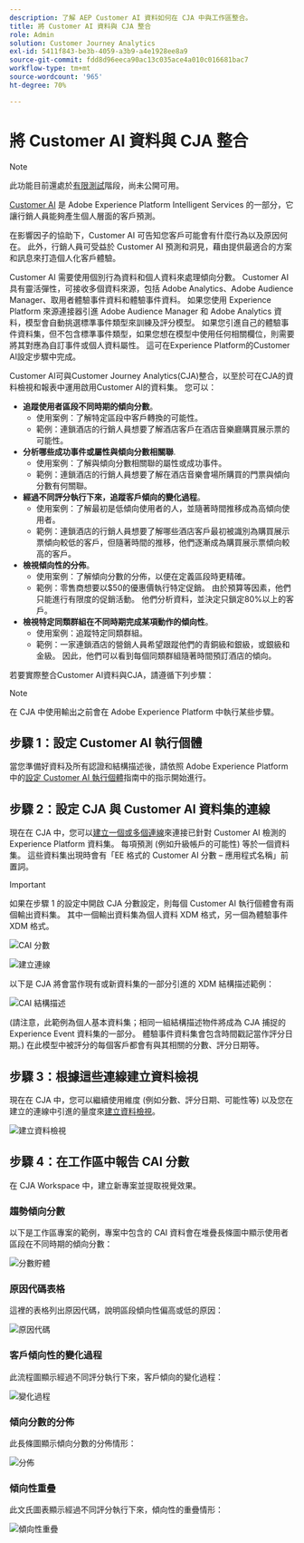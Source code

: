 ```yaml
---
description: 了解 AEP Customer AI 資料如何在 CJA 中與工作區整合。
title: 將 Customer AI 資料與 CJA 整合
role: Admin
solution: Customer Journey Analytics
exl-id: 5411f843-be3b-4059-a3b9-a4e1928ee8a9
source-git-commit: fdd8d96eeca90ac13c035ace4a010c016681bac7
workflow-type: tm+mt
source-wordcount: '965'
ht-degree: 70%

---
```


# 將 Customer AI 資料與 CJA 整合

>[!NOTE]
>
>此功能目前還處於[有限測試](/help/release-notes/releases.md)階段，尚未公開可用。

[Customer AI](https://experienceleague.adobe.com/docs/experience-platform/intelligent-services/customer-ai/overview.html?lang=zh-Hant) 是 Adobe Experience Platform Intelligent Services 的一部分，它讓行銷人員能夠產生個人層面的客戶預測。

在影響因子的協助下，Customer AI 可告知您客戶可能會有什麼行為以及原因何在。 此外，行銷人員可受益於 Customer AI 預測和洞見，藉由提供最適合的方案和訊息來打造個人化客戶體驗。

Customer AI 需要使用個別行為資料和個人資料來處理傾向分數。 Customer AI 具有靈活彈性，可接收多個資料來源，包括 Adobe Analytics、Adobe Audience Manager、取用者體驗事件資料和體驗事件資料。 如果您使用 Experience Platform 來源連接器引進 Adobe Audience Manager 和 Adobe Analytics 資料，模型會自動挑選標準事件類型來訓練及評分模型。 如果您引進自己的體驗事件資料集，但不包含標準事件類型，如果您想在模型中使用任何相關欄位，則需要將其對應為自訂事件或個人資料屬性。 這可在Experience Platform的Customer AI設定步驟中完成。

Customer AI可與Customer Journey Analytics(CJA)整合，以至於可在CJA的資料檢視和報表中運用啟用Customer AI的資料集。 您可以：

* **追蹤使用者區段不同時期的傾向分數**。 
   * 使用案例：了解特定區段中客戶轉換的可能性。
   * 範例：連鎖酒店的行銷人員想要了解酒店客戶在酒店音樂廳購買展示票的可能性。
* **分析哪些成功事件或屬性與傾向分數相關聯**.
   * 使用案例：了解與傾向分數相關聯的屬性或成功事件。
   * 範例：連鎖酒店的行銷人員想要了解在酒店音樂會場所購買的門票與傾向分數有何關聯。
* **經過不同評分執行下來，追蹤客戶傾向的變化過程**。 
   * 使用案例：了解最初是低傾向使用者的人，並隨著時間推移成為高傾向使用者。
   * 範例：連鎖酒店的行銷人員想要了解哪些酒店客戶最初被識別為購買展示票傾向較低的客戶，但隨著時間的推移，他們逐漸成為購買展示票傾向較高的客戶。
* **檢視傾向性的分佈**。 
   * 使用案例：了解傾向分數的分佈，以便在定義區段時更精確。
   * 範例：零售商想要以$50的優惠價執行特定促銷。 由於預算等因素，他們只能進行有限度的促銷活動。 他們分析資料，並決定只鎖定80%以上的客戶。
* **檢視特定同類群組在不同時期完成某項動作的傾向性**。 
   * 使用案例：追蹤特定同類群組。
   * 範例：一家連鎖酒店的營銷人員希望跟蹤他們的青銅級和銀級，或銀級和金級。 因此，他們可以看到每個同類群組隨著時間預訂酒店的傾向。

若要實際整合Customer AI資料與CJA，請遵循下列步驟：

>[!NOTE]
>
>在 CJA 中使用輸出之前會在 Adobe Experience Platform 中執行某些步驟。


## 步驟 1：設定 Customer AI 執行個體

當您準備好資料及所有認證和結構描述後，請依照 Adobe Experience Platform 中的[設定 Customer AI 執行個體](https://experienceleague.adobe.com/docs/experience-platform/intelligent-services/customer-ai/user-guide/configure.html?lang=zh-Hant)指南中的指示開始進行。

## 步驟 2：設定 CJA 與 Customer AI 資料集的連線

現在在 CJA 中，您可以[建立一個或多個連線](/help/connections/create-connection.md)來連接已針對 Customer AI 檢測的 Experience Platform 資料集。 每項預測 (例如升級帳戶的可能性) 等於一個資料集。 這些資料集出現時會有「EE 格式的 Customer AI 分數 – 應用程式名稱」前置詞。

>[!IMPORTANT]
>
>如果在步驟 1 的設定中開啟 CJA 分數設定，則每個 Customer AI 執行個體會有兩個輸出資料集。 其中一個輸出資料集為個人資料 XDM 格式，另一個為體驗事件 XDM 格式。

![CAI 分數](assets/cai-scores.png)

![建立連線](assets/create-conn.png)

以下是 CJA 將會當作現有或新資料集的一部分引進的 XDM 結構描述範例：

![CAI 結構描述](assets/cai-schema.png)

(請注意，此範例為個人基本資料集；相同一組結構描述物件將成為 CJA 捕捉的 Experience Event 資料集的一部分。 體驗事件資料集會包含時間戳記當作評分日期。) 在此模型中被評分的每個客戶都會有與其相關的分數、評分日期等。

## 步驟 3：根據這些連線建立資料檢視

現在在 CJA 中，您可以繼續使用維度 (例如分數、評分日期、可能性等) 以及您在建立的連線中引進的量度來[建立資料檢視](/help/data-views/create-dataview.md)。

![建立資料檢視](assets/create-dataview.png)

## 步驟 4：在工作區中報告 CAI 分數

在 CJA Workspace 中，建立新專案並提取視覺效果。

### 趨勢傾向分數

以下是工作區專案的範例，專案中包含的 CAI 資料會在堆疊長條圖中顯示使用者區段在不同時期的傾向分數：

![分數貯體](assets/workspace-scores.png)

### 原因代碼表格

這裡的表格列出原因代碼，說明區段傾向性偏高或低的原因&#x200B;：

![原因代碼](assets/reason-codes.png)

### 客戶傾向性的變化過程

此流程圖顯示經過不同評分執行下來，客戶傾向的變化過程&#x200B;：

![變化過程](assets/flow.png)

### 傾向分數的分佈

此長條圖顯示傾向分數的分佈情形&#x200B;：

![分佈](assets/distribution.png)

### 傾向性重疊

此文氏圖表顯示經過不同評分執行下來，傾向性的重疊情形：

![傾向性重疊](assets/venn.png)
